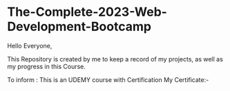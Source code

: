 # The-Complete-2023-Web-Development-Bootcamp

Hello Everyone,

This Repository is created by me to keep a record of my projects,
as well as my progress in this Course.

To inform : 
This is an UDEMY course with Certification
My Certificate:-

